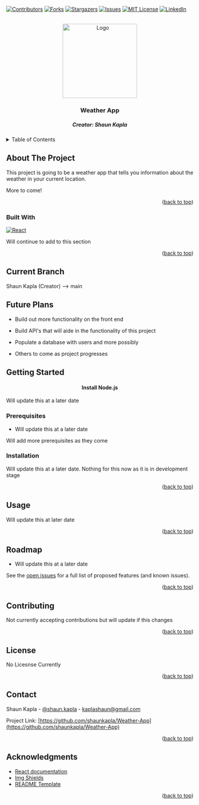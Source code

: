 <a name="readme-top"></a>

[![Contributors][contributors-shield]][contributors-url]
[![Forks][forks-shield]][forks-url]
[![Stargazers][stars-shield]][stars-url]
[![Issues][issues-shield]][issues-url]
[![MIT License][license-shield]][license-url]
[![LinkedIn][linkedin-shield]][linkedin-url]

<!-- PROJECT LOGO -->
<br />
<div align="center">
  <a href="https://github.com/shaunkapla/Weather-App">
    <img src="https://www.boredpanda.com/blog/wp-content/uploads/2023/07/weather-memes-109-64a5100271036__700.jpg" alt="Logo" width="200" height="200">
  </a>

  <h3 align="center">Weather App</h3>
  <h5 align="center">Creator: Shaun Kapla</h5>

</div>

<!-- TABLE OF CONTENTS -->
<details>
  <summary>Table of Contents</summary>
  <ol>
    <li>
      <a href="#about-the-project">About</a>
      <ul>
        <li><a href="#built-with">Built With</a></li>
      </ul>
    </li>
    <li><a href="#current-branch">Current Branch</a></li>
    <li><a href="#future-plans">Future Plans</a></li>
    <li>
      <a href="#getting-started">Getting Started</a>
      <ul>
        <li><a href="#prerequisites">Prerequisites</a></li>
        <li><a href="#installation">Installation</a></li>
      </ul>
    </li>
    <li><a href="#usage">Usage</a></li>
    <li><a href="#roadmap">Roadmap</a></li>
    <li><a href="#contributing">Contributing</a></li>
    <li><a href="#license">License</a></li>
    <li><a href="#contact">Contact</a></li>
    <li><a href="#acknowledgments">Acknowledgments</a></li>
  </ol>
</details>

<!-- ABOUT THE PROJECT -->
## About The Project

<p>
  This project is going to be a weather app that tells you information about the weather in your current location.

  More to come!
</p>

<p align="right">(<a href="#readme-top">back to top</a>)</p>

### Built With

[![React][React.js]][React-url]

<p>Will continue to add to this section</p>
<!-- This section should list any major frameworks/libraries used to bootstrap your project. Leave any add-ons/plugins for the acknowledgements section. Here are a few examples. -->

<p align="right">(<a href="#readme-top">back to top</a>)</p>

<!-- CURRENT BRANCH -->
## Current Branch
Shaun Kapla (Creator) --> main


<!-- FUTURE PLANS -->
## Future Plans

- Build out more functionality on the front end
- Build API's that will aide in the functionality of this project
- Populate a database with users and more possibly

- Others to come as project progresses

<!-- GETTING STARTED -->
## Getting Started

<h4 align="center">Install Node.js</h4>
<p>
  Will update this at a later date
</p>



### Prerequisites

- Will update this at a later date
<p>Will add more prerequisites as they come</p>

### Installation

<p>Will update this at a later date. Nothing for this now as it is in development stage</p>

<p align="right">(<a href="#readme-top">back to top</a>)</p>

<!-- USAGE EXAMPLES -->
## Usage

Will update this at later date

<p align="right">(<a href="#readme-top">back to top</a>)</p>

<!-- ROADMAP -->
## Roadmap

- Will update this at a later date

See the [open issues](https://github.com/shaunkapla/Weather-App/issues) for a full list of proposed features (and known issues).

<p align="right">(<a href="#readme-top">back to top</a>)</p>

<!-- CONTRIBUTING -->
## Contributing

<p> Not currently accepting contributions but will update if this changes </p>

<p align="right">(<a href="#readme-top">back to top</a>)</p>

<!-- LICENSE -->
## License

No Licesnse Currently

<p align="right">(<a href="#readme-top">back to top</a>)</p>

<!-- CONTACT -->
## Contact

Shaun Kapla - [@shaun.kapla](https://www.instagram.com/shaun.kapla/) - kaplashaun@gmail.com

Project Link: [https://github.com/shaunkapla/Weather-App](https://github.com/shaunkapla/Weather-App)

<p align="right">(<a href="#readme-top">back to top</a>)</p>

<!-- ACKNOWLEDGMENTS -->
## Acknowledgments

* [React documentation](https://reactjs.org/)
* [Img Shields](https://shields.io)
* [README Template](https://github.com/othneildrew/Best-README-Template)

<p align="right">(<a href="#readme-top">back to top</a>)</p>


<!-- MARKDOWN LINKS & IMAGES -->
<!-- https://www.markdownguide.org/basic-syntax/#reference-style-links -->
[contributors-shield]: https://img.shields.io/github/contributors/shaunkapla/Weather-App.svg?style=for-the-badge
[contributors-url]: https://github.com/shaunkapla/Weather-App/graphs/contributors
[forks-shield]: https://img.shields.io/github/forks/shaunkapla/Weather-App?style=for-the-badge
[forks-url]: https://github.com/shaunkapla/Weather-App/network/members
[stars-shield]: https://img.shields.io/github/stars/shaunkapla/Weather-App?style=for-the-badge
[stars-url]: https://github.com/shaunkapla/Weather-App/stargazers
[issues-shield]: https://img.shields.io/github/issues/shaunkapla/Weather-App?style=for-the-badge
[issues-url]: https://github.com/shaunkapla/Weather-App/issues
[license-shield]: https://img.shields.io/github/license/shaunkapla/Weather-App?style=for-the-badge
[license-url]: https://github.com/shaunkapla/Weather-App/blob/master/LICENSE.txt
[linkedin-shield]: https://img.shields.io/badge/-LinkedIn-black.svg?style=for-the-badge&logo=linkedin&colorB=555
[linkedin-url]: https://linkedin.com/in/shaunkapla
[React.js]: https://img.shields.io/badge/React-20232A?style=for-the-badge&logo=react&logoColor=61DAFB
[React-url]: https://reactjs.org/
